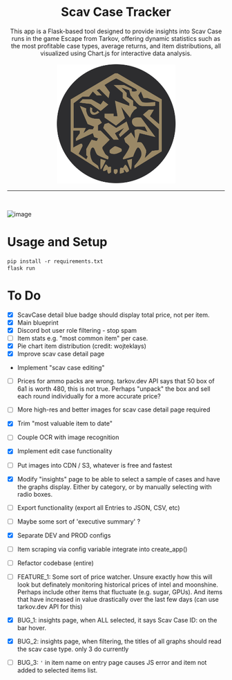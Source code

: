 <h1 align="center">Scav Case Tracker</h1>

<p align="center">
  This app is a Flask-based tool designed to provide insights into Scav Case runs in the game Escape from Tarkov, offering dynamic statistics such as the most profitable case types, average returns, and item distributions, all visualized using Chart.js for interactive data analysis.<br><br>
  <img src="https://github.com/Throupy/scav-case-tracker/blob/00d1ebe13240f56f200b52b80214ff8fab69233b/app/static/icon.png" alt="Scav Case Tracker Logo" width="275">
</p>
<hr><br>

![image](https://github.com/user-attachments/assets/790d157f-def8-42ee-97e6-de080e959bfb)




# Usage and Setup
```shell
pip install -r requirements.txt
flask run
```

# To Do
- [X] ScavCase detail blue badge should display total price, not per item.
- [X] Main blueprint
- [X] Discord bot user role filtering - stop spam
- [ ] Item stats e.g. "most common item" per case.
- [X] Pie chart item distribution (credit: wojteklays)
- [X] Improve scav case detail page
- Implement "scav case editing"
- [ ] Prices for ammo packs are wrong. tarkov.dev API says that 50 box of 6a1 is worth 480, this is not true. Perhaps "unpack" the box and sell each round individually for a more accurate price?
- [ ] More high-res and better images for scav case detail page required
- [X] Trim "most valuable item to date"
- [ ] Couple OCR with image recognition
- [X] Implement edit case functionality
- [ ] Put images into CDN / S3, whatever is free and fastest
- [X] Modify "insights" page to be able to select a sample of cases and have the graphs display. Either by category, or by manually selecting with radio boxes.
- [ ] Export functionality (export all Entries to JSON, CSV, etc)
- [ ] Maybe some sort of 'executive summary' ?
- [X] Separate DEV and PROD configs
- [ ] Item scraping via config variable integrate into create_app()
- [ ] Refactor codebase (entire)


- [ ] FEATURE_1: Some sort of price watcher. Unsure exactly how this will look but definately monitoring historical prices of intel and moonshine. Perhaps include other items that fluctuate (e.g. sugar, GPUs). And items that have increased in value drastically over the last few days (can use tarkov.dev API for this)

- [X] BUG_1: insights page, when ALL selected, it says Scav Case ID: on the bar hover.
- [X] BUG_2: insights page, when filtering, the titles of all graphs should read the scav case type. only 3 do currently
- [ ] BUG_3: `'` in item name on entry page causes JS error and item not added to selected items list.

